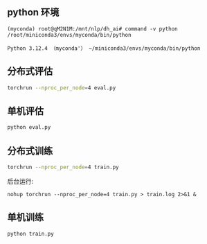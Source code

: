 ## python 环境

```
(myconda) root@qM2N1M:/mnt/nlp/dh_ai# command -v python
/root/miniconda3/envs/myconda/bin/python
```

```
Python 3.12.4 （myconda'） ~/miniconda3/envs/myconda/bin/python
```

## 分布式评估

```bash
torchrun --nproc_per_node=4 eval.py
```

## 单机评估

```bash
python eval.py
```

## 分布式训练

```bash
torchrun --nproc_per_node=4 train.py
```

后台运行:
```
nohup torchrun --nproc_per_node=4 train.py > train.log 2>&1 &
```

## 单机训练

```bash
python train.py
```
